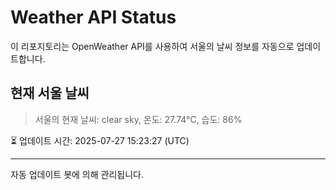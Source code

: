 
# Weather API Status

이 리포지토리는 OpenWeather API를 사용하여 서울의 날씨 정보를 자동으로 업데이트합니다.

## 현재 서울 날씨
> 서울의 현재 날씨: clear sky, 온도: 27.74°C, 습도: 86%

⏳ 업데이트 시간: 2025-07-27 15:23:27 (UTC)

---
자동 업데이트 봇에 의해 관리됩니다.
